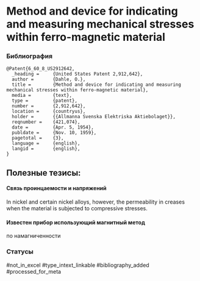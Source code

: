 # Method and device for indicating and measuring mechanical stresses within ferro-magnetic material

### Библиография
```
@Patent{6_60_8_US2912642,
  _heading =     {United States Patent 2,912,642},
  author =       {Dahle, O.},
  title =        {Method and device for indicating and measuring mechanical stresses within ferro-magnetic material},
  media =        {text},
  type =         {patent},
  number =       {2,912,642},
  location =     {countryus},
  holder =       {{Allmanna Svenska Elektriska Aktiebolaget}},
  reqnumber =    {421,074},
  date =         {Apr. 5, 1954},
  publdate =     {Nov. 10, 1959},
  pagetotal =    {3},
  language =     {english},
  langid =       {english},
}
```

## Полезные тезисы:

#### Связь проинцаемости и напряжений
In nickel
and certain nickel alloys, however, the permeability in
creases when the material is subjected to compressive
stresses.


#### Известен прибор использующий магнитный метод 
по намагниченности

### Статусы
#not_in_excel 
#type_intext_linkable
#bibliography_added
#processed_for_meta

